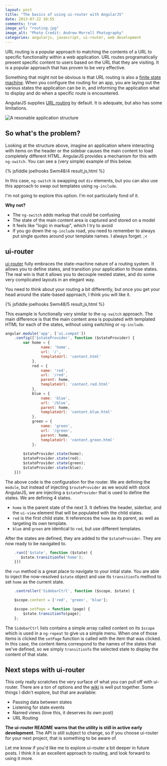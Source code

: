 ```yaml
---
layout: post
title: "The basics of using ui-router with AngularJS"
date: 2013-07-22 10:55
comments: true
image_url: "routing.jpg"
image_alt: "Photo Credit: Andrew Morrell Photography"
categories: angularjs, javascript, ui-router, web development
---
```


URL routing is a popular approach to matching the contents of a URL to specific
functionality within a web application. URL routes programatically present
specific content to users based on the URL that they are visiting. It is a
popular approach that has proven to be very effective.

Something that might not be obvious is that URL routing is also a [finite state
machine](https://en.wikipedia.org/wiki/Finite-state_machine). When you configure
the routing for an app, you are laying out the various states the application
can be in, and informing the application what to display and do when a specific
route is encountered.

AngularJS supplies [URL routing](http://docs.angularjs.org/tutorial/step_07) by default.
It is adequate, but also has some limitations.

![A resonable application structure](/images/app-layout.png)

## So what's the problem?

Looking at the structure above, imagine an application where interacting with
items on the header or the sidebar causes the main content to load completely
different HTML. AngularJS provides a mechanism for this with `ng-switch`. You
can see a (very simple) example of this below.

{% jsfiddle joelhooks Swm48/4 result,js,html %}

In this case, `ng-switch` is swapping out `div` elements, but you can also use
this approach to swap out templates using `ng-include`.

I'm not going to explore this option. I'm not particularly fond of it.

**Why not?**

* The `ng-switch` adds markup that could be confusing
* The state of the main content area is captured and stored on a model
* It feels like "logic in markup", which I try to avoid
* If you go down the `ng-include` road, you need to remember to always put
  single quotes around your template names. I always forget. ;<

## ui-router

[ui-router](https://github.com/angular-ui/ui-router) fully embraces the
state-machine nature of a routing system. It allows you to define states, and
transition your application to those states. The real win is that it allows you
to decouple nested states, and do some very complicated layouts in an elegant
way.

You need to think about your routing a bit differently, but once you get your
head around the state-based approach, I think you will like it.

{% jsfiddle joelhooks Swm48/5 result,js,html %}

This example is functionally very similar to the `ng-switch` approach. The main
difference is that the main content area is populated with templated HTML for
each of the states, without using switching or `ng-include`.

``` javascript
angular.module('app', ['ui.compat'])
    .config(['$stateProvider', function ($stateProvider) {
        var home = {
                name: 'home',
                url: '/',
                templateUrl: 'content.html'
            },
            red = {
                name: 'red',
                url: '/red',
                parent: home,
                templateUrl: 'content.red.html'
            },
            blue = {
                name: 'blue',
                url: '/blue',
                parent: home,
                templateUrl: 'content.blue.html'
            },
            green = {
                name: 'green',
                url: '/green',
                parent: home,
                templateUrl: 'content.green.html'
            };
    
        $stateProvider.state(home);
        $stateProvider.state(red);
        $stateProvider.state(green);
        $stateProvider.state(blue);
    }])
```

The above code is the configuration for the router. We are defining the `module`, but instead
of injecting `$routeProvider` as we would with stock AngularJS, we are injecting
a `$stateProvider` that is used to define the states. We are defining 4 states.

* `home` is the parent state of the next 3. It defines the header, siderbar, and
  the `ui-view` element that will be populated with the child states.
* `red` is the first child state. It references the `home` as its parent, as
  well as targeting its own template.
* `blue` and `green` are identical to `red`, but use different templates.

After the states are defined, they are added to the `$stateProvider`. They are
now ready to be navigated to.

``` javascript
    .run(['$state', function ($state) {
       $state.transitionTo('home'); 
    }])
```

the `run` method is a great place to navigate to your intial state. You are able to 
inject the now-resolved `$state` object and use its `transitionTo` method to set `home` 
as the current state.

``` javascript
    .controller('SidebarCtrl', function ($scope, $state) {

    $scope.content = ['red', 'green', 'blue'];

    $scope.setPage = function (page) {
        $state.transitionTo(page);
    };
```

The `SidebarCtrl` lists contains a simple array called content on its `$scope` which 
is used in a `ng-repeat` to give us a simple menu. When one of those items is clicked
the `setPage` function is called with the item that was clicked. In this case, the
content items correspond to the names of the states that we've defined, so we simply
`transitionTo` the selected state to display the content of that state.

## Next steps with ui-router

This only really scratches the very surface of what you can pull off with
ui-router. There are a ton of options and the
[wiki](https://github.com/angular-ui/ui-router/wiki) is well put together. Some
things I didn't explore, but that are available:

* Passing data between states
* Listening for state events
* Named views (love this, it deserves its own post)
* URL Routing

**The ui-router README warns that the utility is still in active early
development**. The API is still subject to change, so if you choose ui-router for
your next project, that is something to be aware of.

Let me know if you'd like me to explore ui-router a bit deeper in future posts.
I think it is an excellent approach to routing, and look forward to using it
more.
